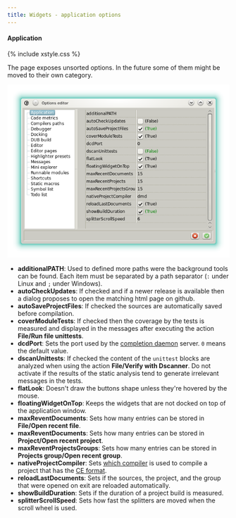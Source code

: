 ```yaml
---
title: Widgets - application options
---
```


#### Application

{% include xstyle.css %}

The page exposes unsorted options. In the future some of them might be moved to their own category.

![](img/options_application.png)

- **additionalPATH**: Used to defined more paths were the background tools can be found. Each item must be separated by a path separator (`:` under Linux and `;` under Windows).
- **autoCheckUpdates**: If checked and if a newer release is available then a dialog proposes to open the matching html page on github.
- **autoSaveProjectFiles**: If checked the sources are automatically saved before compilation.
- **coverModuleTests**: If checked then the coverage by the tests is measured and displayed in the messages after executing the action __File/Run file unittests__.
- **dcdPort**: Sets the port used by the [completion daemon](features_dcd) server. `0` means the default value.
- **dscanUnittests**: If checked the content of the `unittest` blocks are analyzed when using the action __File/Verify with Dscanner__. Do not activate if the results of the static analysis tend to generate irrelevant messages in the tests.
- **flatLook**: Doesn't draw the buttons shape unless they're hovered by the mouse.
- **floatingWidgetOnTop**: Keeps the widgets that are not docked on top of the application window.
- **maxReventDocuments**: Sets how many entries can be stored in __File/Open recent file__.
- **maxReventDocuments**: Sets how many entries can be stored in __Project/Open recent project__.
- **maxReventProjectsGroups**: Sets how many entries can be stored in __Projects group/Open recent group__.
- **nativeProjectCompiler**: Sets [which compiler](options_compilers_paths) is used to compile a project that has the [CE format](widgets_ce_project_editor).
- **reloadLastDocuments**: Sets if the sources, the project, and the group that were opened on exit are reloaded automatically.
- **showBuildDuration**: Sets if the duration of a project build is measured.
- **splitterScrollSpeed**: Sets how fast the splitters are moved when the scroll wheel is used.